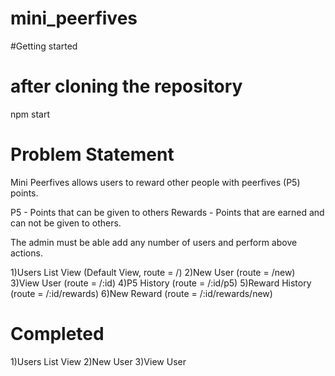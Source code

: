 # mini_peerfives

#Getting started
# after cloning the repository

npm start

# Problem Statement
Mini Peerfives allows users to reward other people with peerfives (P5) points.

P5 - Points that can be given to others
Rewards - Points that are earned and can not be given to others.

The admin must be able add any number of users and perform above actions.

1)Users List View (Default View, route = /)
2)New User (route = /new)
3)View User (route = /:id)
4)P5 History (route = /:id/p5)
5)Reward History (route = /:id/rewards)
6)New Reward (route = /:id/rewards/new)

# Completed

1)Users List View
2)New User
3)View User
